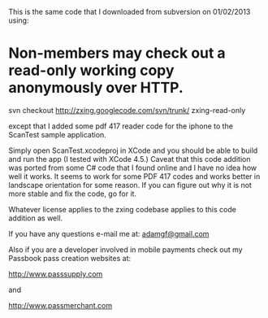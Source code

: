 This is the same code that I downloaded from subversion on 01/02/2013 using:

# Non-members may check out a read-only working copy anonymously over HTTP.
svn checkout http://zxing.googlecode.com/svn/trunk/ zxing-read-only

except that I added some pdf 417 reader code for the iphone to the ScanTest sample application.

Simply open ScanTest.xcodeproj in XCode and you should be able to build and run the app (I tested with XCode 4.5.)  Caveat that this code addition was ported from some C# code that I found online and I have no idea how well it works.  It seems to work for some PDF 417 codes and works better in landscape orientation for some reason.  If you can figure out why it is not more stable and fix the code, go for it.

Whatever license applies to the zxing codebase applies to this code addition as well.

If you have any questions e-mail me at: adamgf@gmail.com

Also if you are a developer involved in mobile payments check out my Passbook pass creation websites at:

http://www.passsupply.com

and

http://www.passmerchant.com


